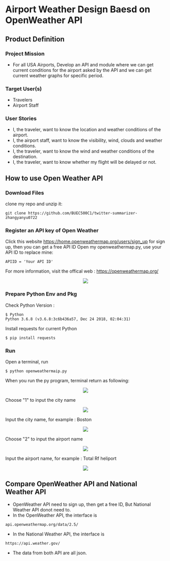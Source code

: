 # Airport Weather Design Baesd on OpenWeather API

## Product Definition

### Project Mission
- For all USA Airports, Develop an API and module where we can get current conditions for the airport asked by the API and we can get current weather graphs for specific period.

### Target User(s)
- Travelers
- Airport Staff

### User Stories
- I, the traveler, want to know the location and weather conditions of the airport.
- I, the airport staff, want to know the visibility, wind, clouds and weather conditions.
- I, the traveler, want to know the wind and weather conditions of the destination.
- I, the traveler, want to know whether my flight will be delayed or not.

## How to use Open Weather API
### Download Files    
clone my repo and unzip it:   
```
git clone https://github.com/BUEC500C1/twitter-summarizer-zhangyanyu0722
```

### Register an API key of Open Weather     
Click this website https://home.openweathermap.org/users/sign_up for sign up, then you can get a free API ID
Open my openweathermap.py, use your API ID to replace mine:    
```
APIID = 'Your API ID'
```

For more information, visit the offical web : https://openweathermap.org/
<p align="middle">
  <img src= "https://github.com/BUEC500C1/twitter-summarizer-zhangyanyu0722/blob/master/picture/4.png">
</p>

### Prepare Python Env and Pkg
Check Python Version : 
```
$ Python
Python 3.6.8 (v3.6.8:3c6b436a57, Dec 24 2018, 02:04:31) 
```
Install requests for current Python
```
$ pip install requests
```

### Run
Open a terminal, run
```
$ python openweathermaip.py
```
When you run the py program, terminal return as following: 
<p align="middle">
  <img src= "https://github.com/BUEC500C1/twitter-summarizer-zhangyanyu0722/blob/master/picture/1.png">
</p>

Choose "1" to input the city name
<p align="middle">
  <img src= "https://github.com/BUEC500C1/twitter-summarizer-zhangyanyu0722/blob/master/picture/2.png">
</p>

Input the city name, for example : Boston
<p align="middle">
  <img src= "https://github.com/BUEC500C1/twitter-summarizer-zhangyanyu0722/blob/master/picture/3.png">
</p>

Choose "2" to input the airport name
<p align="middle">
  <img src= "https://github.com/BUEC500C1/twitter-summarizer-zhangyanyu0722/blob/master/picture/44.png">
</p>

Input the airport name, for example : Total Rf heliport
<p align="middle">
  <img src= "https://github.com/BUEC500C1/twitter-summarizer-zhangyanyu0722/blob/master/picture/5.png">
</p>

## Compare OpenWeather API and National Weather API

- OpenWeather API need to sign up, then get a free ID, But National Weather API donot need to.
- In the OpenWeather API, the interface is
```
api.openweathermap.org/data/2.5/
```
- In the National Weather API, the interface is
```
https://api.weather.gov/
```
- The data from both API are all json.





